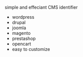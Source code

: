 simple and effeciant CMS identifier
- wordpress
- drupal
- joomla
- magento
- prestashop
- opencart
- easy to customize
